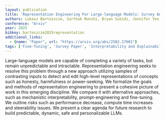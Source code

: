 ```yaml
---
layout: publication
title: 'Representation Engineering For Large-language Models: Survey And Research Challenges'
authors: Lukasz Bartoszcze, Sarthak Munshi, Bryan Sukidi, Jennifer Yen, Zejia Yang, David Williams-king, Linh Le, Kosi Asuzu, Carsten Maple
conference: "Arxiv"
year: 2025
bibkey: bartoszcze2025representation
additional_links:
  - {name: "Paper", url: "https://arxiv.org/abs/2502.17601"}
tags: ['Fine-Tuning', 'Survey Paper', 'Interpretability and Explainability', 'Merging', 'Training Techniques', 'Pretraining Methods', 'Prompting']
---
```

Large-language models are capable of completing a variety of tasks, but
remain unpredictable and intractable. Representation engineering seeks to
resolve this problem through a new approach utilizing samples of contrasting
inputs to detect and edit high-level representations of concepts such as
honesty, harmfulness or power-seeking. We formalize the goals and methods of
representation engineering to present a cohesive picture of work in this
emerging discipline. We compare it with alternative approaches, such as
mechanistic interpretability, prompt-engineering and fine-tuning. We outline
risks such as performance decrease, compute time increases and steerability
issues. We present a clear agenda for future research to build predictable,
dynamic, safe and personalizable LLMs.
